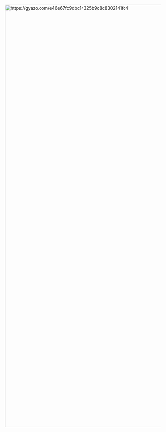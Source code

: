 <a href="https://gyazo.com/e46e67fc9dbc14325b9c8c8302141fc4"><img src="https://i.gyazo.com/e46e67fc9dbc14325b9c8c8302141fc4.jpg" alt="https://gyazo.com/e46e67fc9dbc14325b9c8c8302141fc4" width="1366"/></a>

